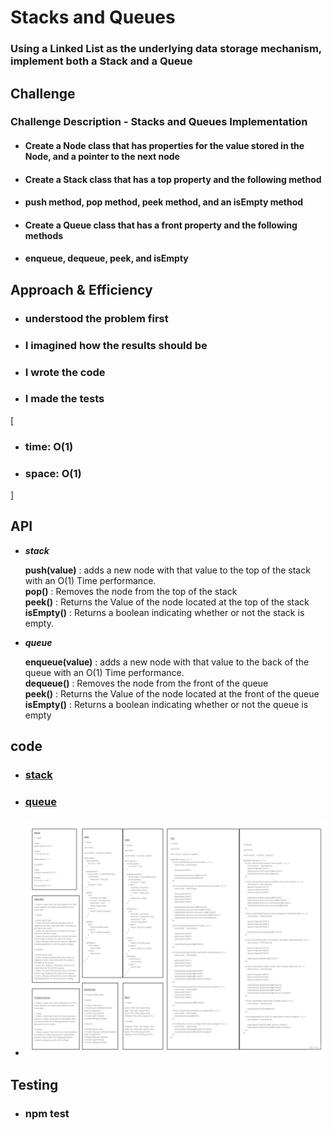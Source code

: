 # Stacks and Queues

### Using a Linked List as the underlying data storage mechanism, implement both a Stack and a Queue

## Challenge

### Challenge Description - Stacks and Queues Implementation

* #### Create a Node class that has properties for the value stored in the Node, and a pointer to the next node

* #### Create a Stack class that has a top property and the following method

* #### push method, pop method, peek method, and an isEmpty method

* #### Create a Queue class that has a front property and the following methods

* #### enqueue, dequeue, peek, and isEmpty

## Approach & Efficiency

* ###  understood the problem first

* ### I imagined how the results should be

* ### I wrote the code

* ### I made the tests

[

* ### time: O(1)

* ### space: O(1)

]

## API

* **_stack_**

    **push(value)** : adds a new node with that value to the top of the stack with an O(1) Time performance.  
    **pop()** : Removes the node from the top of the stack  
    **peek()** : Returns the Value of the node located at the top of the stack  
    **isEmpty()** : Returns a boolean indicating whether or not the stack is empty.

* **_queue_**

    **enqueue(value)** : adds a new node with that value to the back of the queue with an O(1) Time performance.  
    **dequeue()** : Removes the node from the front of the queue  
    **peek()** : Returns the Value of the node located at the front of the queue  
    **isEmpty()** : Returns a boolean indicating whether or not the queue is empty

## code

* ### [stack](https://github.com/saleem-ux/401-data-structures-and-algorithms/blob/main/stack-and-queue/stack.js)

* ### [queue](https://github.com/saleem-ux/401-data-structures-and-algorithms/blob/main/stack-and-queue/queue.js)

* ### ![image](./images/code10.jpg)

## Testing

* ### npm test
